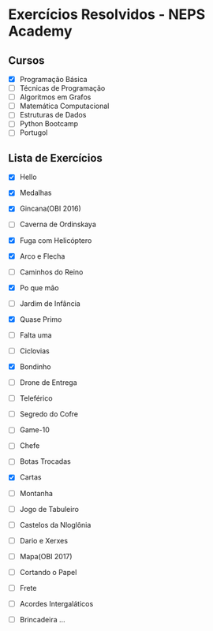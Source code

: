 # Exercícios Resolvidos - NEPS  Academy

## Cursos
- [x] Programação Básica
- [ ] Técnicas de Programação
- [ ] Algoritmos em Grafos
- [ ] Matemática Computacional
- [ ] Estruturas de Dados
- [ ] Python Bootcamp
- [ ] Portugol

## Lista de Exercícios 

- [x] Hello
- [x] Medalhas
- [x] Gincana(OBI 2016)
- [ ] Caverna de Ordinskaya
- [x] Fuga com Helicóptero
- [x] Arco e Flecha
- [ ] Caminhos do Reino
- [x] Po que mão
- [ ] Jardim de Infância
- [x] Quase Primo
- [ ] Falta uma
- [ ] Ciclovias
- [x] Bondinho
- [ ] Drone de Entrega
- [ ] Teleférico
- [ ] Segredo do Cofre
- [ ] Game-10
- [ ] Chefe
- [ ] Botas Trocadas
- [x] Cartas
- [ ] Montanha
- [ ] Jogo de Tabuleiro
- [ ] Castelos da Nloglônia
- [ ] Dario e Xerxes
- [ ] Mapa(OBI 2017)
- [ ] Cortando o Papel
- [ ] Frete
- [ ] Acordes Intergaláticos
- [ ] Brincadeira
...


























